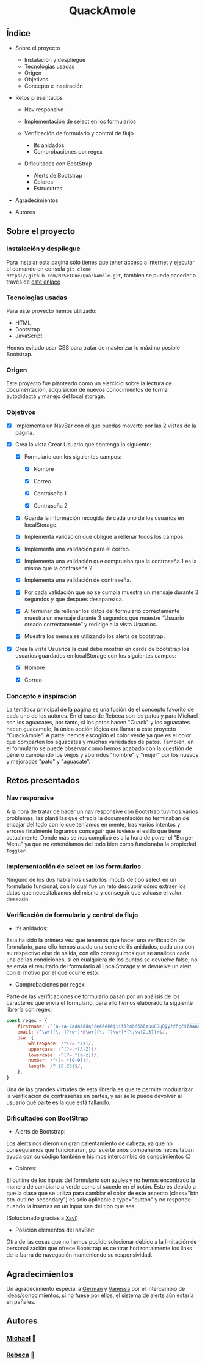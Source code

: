 # <center>QuackAmole</center>

## Índice

* Sobre el proyecto
    * Instalación y despliegue
    * Tecnologías usadas
    * Origen
    * Objetivos
    * Concepto e inspiración

* Retos presentados
    * Nav responsive
    * Implementación de select en los formularios
    * Verificación de formulario y control de flujo
        * Ifs anidados
        * Comprobaciones por regex
        
    * Dificultades con BootStrap
        * Alerts de Bootstrap <!-- Hay que añadir agradecimientos a German y Vanessa -->
        * Colores
        * Estrucutras
        <!-- Lo que se te ocurra -->
* Agradecimientos
* Autores

## Sobre el proyecto

### Instalación y despliegue

Para instalar esta pagina solo tienes que tener acceso a internet y ejecutar el comando en consola `git clone https://github.com/MrSetOne/QuackAmole.git`, tambien se puede acceder a través de [este enlace](https://quackamole.netlify.app/)

### Tecnologías usadas

Para este proyecto hemos utilizado:
* HTML
* Bootstrap
* JavaScript
 
Hemos evitado usar CSS para tratar de masterizar lo máximo posible Bootstrap.

### Origen

Este proyecto fue planteado como un ejercicio sobre la lectura de documentación, adquisición de nuevos conocimientos de forma autodidacta y manejo del local storage.

### Objetivos

- [X] Implementa un NavBar con el que puedas moverte por las 2 vistas de la página.

- [X] Crea la vista Crear Usuario que contenga lo siguiente:

    - [X] Formulario con los siguientes campos:

        - [X] Nombre

        - [X] Correo

        - [X] Contraseña 1
        
        - [X] Contraseña 2

    - [X] Guarda la información recogida de cada uno de los usuarios en localStorage.

    - [X] Implementa validación que obligue a rellenar todos los campos.

    - [X] Implementa una validación para el correo.

    - [X] Implementa una validación que comprueba que la contraseña 1 es la misma que la contraseña 2.
    
    - [X] Implementa una validación de contraseña.

    - [X] Por cada validación que no se cumpla muestra un mensaje durante 3 segundos y que después desaparezca.

    - [X] Al terminar de rellenar los datos del formulario correctamente muestra un mensaje durante 3 segundos que muestre “Usuario creado correctamente” y redirige a la vista Usuarios.

    - [X] Muestra los mensajes utilizando los alerts de bootstrap.

- [X] Crea la vista Usuarios la cual debe mostrar en cards de bootstrap los usuarios guardados en localStorage con los siguientes campos:

    - [X] Nombre

    - [X] Correo

### Concepto e inspiración

La temática principal de la página es una fusión de el concepto favorito de cada uno de los autores. En el caso de Rebeca son los patos y para Michael son los aguacates, por tanto, si los patos hacen "Cuack" y los aguacates hacen guacamole, la única opción lógica era llamar a este proyecto "CuackAmole".
A parte, hemos escogido el color verde ya que es el color que comparten los aguacates y muchas variedades de patos.
También, en el formulario se puede observar como hemos acabado con la cuestión de género cambiando los viejos y aburridos "hombre" y "mujer" por los nuevos y mejorados "pato" y "aguacate".

## Retos presentados

### Nav responsive

A la hora de tratar de hacer un nav responsive con Bootstrap tuvimos varios problemas, las plantillas que ofrecía la documentación no terminaban de encajar del todo con lo que teníamos en mente, tras varios intentos y errores finalmente logramos conseguir que tuviese el estilo que tiene actualmente. Donde más se nos complicó es a la hora de poner el "Burger Menu" ya que no entendíamos del todo bien cómo funcionaba la propiedad `Toggler`.

### Implementación de select en los formularios

Ninguno de los dos habíamos usado los imputs de tipo select en un formulario funcional, con lo cual fue un reto descubrir cómo extraer los datos que necesitabamos del mismo y conseguir que volcase el valor deseado.

### Verificación de formulario y control de flujo

* Ifs anidados:

Esta ha sido la primera vez que tenemos que hacer una verificación de formulario, para ello hemos usado una serie de ifs anidados, cada uno con su respectivo else de salida, con ello conseguimos que se analicen cada una de las condiciones, si en cualquiera de los puntos se devuelve false, no se envía el resultado del formulario al LocalStorage y te devuelve un alert con el motivo por el que ocurre esto.

* Comprobaciones por regex:

Parte de las verificaciones de formulario pasan por un análisis de los caracteres que envía el formulario, para ello hemos elaborado la siguiente librería con regex:

``` JavaScript
const regex = {
    firstname: /^[a-zA-ZàáâäãåąčćęèéêëėįìíîïłńòóôöõøùúûüųūÿýżźñçčšžÀÁÂÄÃÅĄĆČĖĘÈÉÊËÌÍÎÏĮŁŃÒÓÔÖÕØÙÚÛÜŲŪŸÝŻŹÑßÇŒÆČŠŽ∂ð ,.'-]+$/u,
    email: /^\w+([\.-]?\w+)*@\w+([\.-]?\w+)*(\.\w{2,3})+$/,
    psw: {
        whiteSpace: /^(?=.*\s)/,
        uppercase: /^(?=.*[A-Z])/,
        lowercase: /^(?=.*[a-z])/,
        number: /^(?=.*[0-9])/,
        length: /^.{8,25}$/,
    },
}
```
Una de las grandes virtudes de esta librería es que te permite modularizar la verificación de contraseñas en partes, y así se le puede devolver al usuario qué parte es la que está fallando.

### Dificultades con BootStrap
* Alerts de Bootstrap:

Los alerts nos dieron un gran calentamiento de cabeza, ya que no conseguíamos que funcionaran, por suerte unos compañeros necesitaban ayuda con su código también e hicimos intercambio de conocimientos :wink:

* Colores:

El outline de los inputs del formulario son azules y no hemos encontrado la manera de cambiarlo a verde como sí sucede en el botón. Esto es debido a que la clase que se utiliza para cambiar el color de este aspecto (class="btn btn-outline-secondary") es solo aplicable a type="button" y no responde cuando la insertas en un input sea del tipo que sea.

(Solucionado gracias a [Xavi](https://github.com/xavi-mat))

* Posición elementos del navBar:
    
Otra de las cosas que no hemos podido solucionar debido a la limitación de personalización que ofrece Bootstrap es centrar horizontalmente los links de la barra de navegación manteniendo su responsividad.

## Agradecimientos

Un agradecimiento especial a [Germán](https://github.com/Molerog) y [Vanessa](https://github.com/vaneebg) por el intercambio de ideas/conocimientos, si no fuese por ellos, el sistema de alerts aún estaría en pañales.

## Autores

### [Michael](https://github.com/MrSetOne) 🥑

### [Rebeca](https://github.com/RebecaASuesta) 🦆